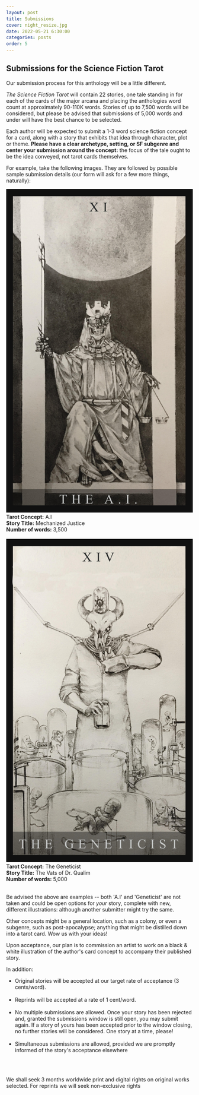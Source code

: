 ```yaml
---
layout: post
title: Submissions
cover: night_resize.jpg
date: 2022-05-21 6:30:00
categories: posts
order: 5
---
```


## Submissions for the Science Fiction Tarot


<p>Our submission process for this anthology will be a little different.</p>
<p><em>The Science Fiction Tarot</em> will contain 22 stories, one tale standing in for each of the cards of the major arcana and placing the anthologies word count at approximately 90-110K words. Stories of up to 7,500 words will be considered, but please be advised that submissions of 5,000 words and under will have the best chance to be selected.</p>
<p>Each author will be expected to submit a 1-3 word science fiction concept for a card, along with a story that exhibits that idea through character, plot or theme. <strong>Please have a clear archetype, setting, or SF subgenre and center your submission around the concept:</strong> the focus of the tale ought to be the idea conveyed, not tarot cards themselves.</p>
<p>For example, take the following images. They are followed by possible sample submission details (our form will ask for a few more things, naturally):<p>
<div class="tile">
	<div>
		<img src="/images/Tarot_AI.jpg" class="tarot_card" />
		<div>
			<strong>Tarot Concept:</strong> A.I<br />
			<strong>Story Title:</strong> Mechanized Justice<br />
			<strong>Number of words:</strong> 3,500<br />
		</div>
	</div>
</div>
<br />
<div class="tile">
	<div>
		<img src="/images/Tarot_Geneticist.jpg" class="tarot_card" />
		<div>
			<strong>Tarot Concept:</strong> The Geneticist <br />
			<strong>Story Title:</strong> The Vats of Dr. Qualim <br />
			<strong>Number of words:</strong> 5,000  <br />
		</div>
	</div>
</div>
<br />
<p>Be advised the above are examples -- both 'A.I' and 'Geneticist' are not taken and could be open options for <em>your</em> story, complete with new, different illustrations: although another submitter might try the same.<p>
<p>Other concepts might be a general location, such as a colony, or even a subgenre, such as post-apocalypse; anything that might be distilled down into a tarot card. Wow us with your ideas!</p>
<p>Upon acceptance, our plan is to commission an artist to work on a black & white illustration of the author's card concept to accompany their published story.</p>
<p>In addition:</p>

- Original stories will be accepted at our target rate of acceptance (3 cents/word).
  <br /><br />
- Reprints will be accepted at a rate of 1 cent/word.
  <br /><br />
- No multiple submissions are allowed. Once your story has been rejected and, granted the submissions window is still open, you may submit again. If a story of yours has been accepted prior to the window closing, no further stories will be considered. One story at a time, please!
  <br /><br />
- Simultaneous submissions are allowed, provided we are promptly informed of the story's acceptance elsewhere

<br /><br />
<p>We shall seek 3 months worldwide print and digital rights on original works selected. For reprints we will seek non-exclusive rights</p>
